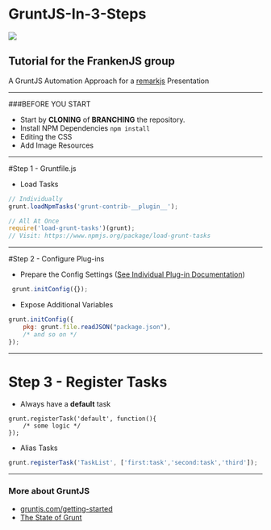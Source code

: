 GruntJS-In-3-Steps
==

![](http://www.cowglow.com/github/GruntJS-In-3-Steps/images/grunt-logo-no-wordmark.svg)


Tutorial for the FrankenJS group
--


A GruntJS Automation Approach for a [remarkjs](http://remarkjs.com/) Presentation

---

###BEFORE YOU START
- Start by __CLONING__ of __BRANCHING__ the repository.
- Install NPM Dependencies
 ``` npm install ```
- Editing the CSS
- Add Image Resources

---

#Step 1 - Gruntfile.js
- Load Tasks 
```javascript
// Individually  
grunt.loadNpmTasks('grunt-contrib-__plugin__');
```
```javascript
// All At Once
require('load-grunt-tasks')(grunt);
// Visit: https://www.npmjs.org/package/load-grunt-tasks
```

---

#Step 2 - Configure Plug-ins
- Prepare the Config Settings ([See Individual Plug-in Documentation](http://gruntjs.com/plugins))
```javascript
 grunt.initConfig({});
 ```

- Expose Additional Variables
```javascript
grunt.initConfig({
    pkg: grunt.file.readJSON("package.json"),
    /* and so on */
});
```

---

# Step 3 - Register Tasks
- Always have a __default__ task
```
grunt.registerTask('default', function(){
    /* some logic */
});
```

- Alias Tasks
```javascript
grunt.registerTask('TaskList', ['first:task','second:task','third']);
```

---

### More about GruntJS
- [gruntjs.com/getting-started](gruntjs.com/getting-started)
- [The State of Grunt](http://cowboy.github.io/state-of-grunt-fe-summit-2014-talk/)
